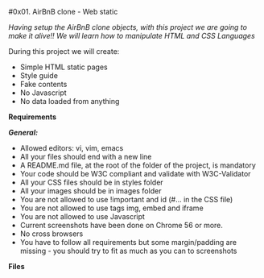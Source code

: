 #0x01. AirBnB clone - Web static


*Having setup the AirBnB clone objects, with this project we are going to make it alive!!
We will learn how to manipulate HTML and CSS Languages*

During this project we will create:

 - Simple HTML static pages
 - Style guide
 - Fake contents
 - No Javascript
 - No data loaded from anything
 
 

**Requirements**

***General:***
- Allowed editors: vi, vim, emacs
- All your files should end with a new line
- A README.md file, at the root of the folder of the project, is mandatory
- Your code should be W3C compliant and validate with W3C-Validator
- All your CSS files should be in styles folder
- All your images should be in images folder
- You are not allowed to use !important and id (#... in the CSS file)
- You are not allowed to use tags img, embed and iframe
- You are not allowed to use Javascript
- Current screenshots have been done on Chrome 56 or more.
- No cross browsers
- You have to follow all requirements but some margin/padding are missing - you should try to fit as much as you can to screenshots

**Files**



